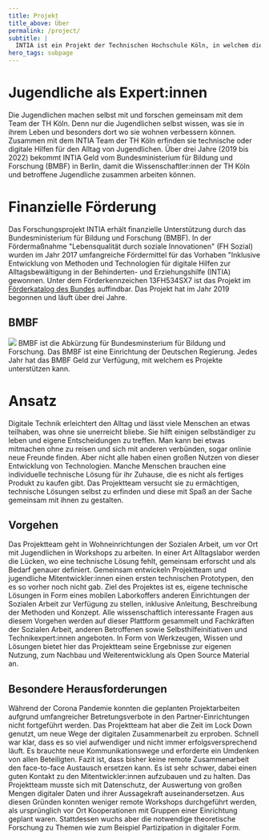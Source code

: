 ```yaml
---
title: Projekt
title_above: Über
permalink: /project/
subtitle: |
  INTIA ist ein Projekt der Technischen Hochschule Köln, in welchem die gleichnamige Plattform entwickelt wurde. Das Forschungsprojekt möchte mit benachteiligten Jugendlichen herausfinden, wie sie ihren Alltag mit Hilfe von Technik verbessern können.
hero_tags: subpage
---
```


# Jugendliche als Expert:innen

Die Jugendlichen machen selbst mit und forschen gemeinsam mit dem Team der TH Köln. Denn nur die Jugendlichen selbst wissen, was sie in ihrem Leben und besonders dort wo sie wohnen verbessern können. Zusammen mit dem INTIA Team der TH Köln erfinden sie technische oder digitale Hilfen für den Alltag von Jugendlichen.
Über drei Jahre (2019 bis 2022) bekommt INTIA Geld vom Bundesministerium für Bildung und Forschung (BMBF) in Berlin, damit die Wissenschaftler:innen der TH Köln und betroffene Jugendliche zusammen arbeiten können.

# Finanzielle Förderung

Das Forschungsprojekt INTIA erhält finanzielle Unterstützung durch das Bundesministerium für Bildung und Forschung (BMBF). In der Fördermaßnahme "Lebensqualität durch soziale Innovationen" (FH Sozial) wurden im Jahr 2017 umfangreiche Fördermittel für das Vorhaben "Inklusive Entwicklung von Methoden und Technologien für digitale Hilfen zur Alltagsbewältigung in der Behinderten- und Erziehungshilfe (INTIA) gewonnen. Unter dem Förderkennzeichen 13FH534SX7 ist das Projekt im [Förderkatalog des Bundes](https://foerderportal.bund.de/foekat/jsp/StartAction.do?actionMode=list) auffindbar. Das Projekt hat im Jahr 2019 begonnen und läuft über drei Jahre.

<div class="highlighter min-height25p">

## BMBF

<img src="https://www.bmbf.de/SiteGlobals/Frontend/Images/icons/_common/logo.svg;jsessionid=73771066A725D13D2D34C4D38E4A181D.live382?__blob=normal&v=3">
BMBF ist die Abkürzung für Bundesminsterium für Bildung und Forschung. Das BMBF ist eine Einrichtung der Deutschen Regierung. Jedes Jahr hat das BMBF Geld zur Verfügung, mit welchem es Projekte unterstützen kann.

</div>

# Ansatz

Digitale Technik erleichtert den Alltag und lässt viele Menschen an etwas teilhaben, was ohne sie unerreicht bliebe. Sie hilft einigen selbständiger zu leben und eigene Entscheidungen zu treffen. Man kann bei etwas mitmachen ohne zu reisen und sich mit anderen verbünden, sogar onlinie neue Freunde finden. Aber nicht alle haben einen großen Nutzen von dieser Entwicklung von Technologien. Manche Menschen brauchen eine individuelle technische Lösung für ihr Zuhause, die es nicht als fertiges Produkt zu kaufen gibt. Das Projektteam versucht sie zu ermächtigen, technische Lösungen selbst zu erfinden und diese mit Spaß an der Sache gemeinsam mit ihnen zu gestalten.

## Vorgehen

Das Projektteam geht in Wohneinrichtungen der Sozialen Arbeit, um vor Ort mit Jugendlichen in Workshops zu arbeiten. In einer Art Alltagslabor werden die Lücken, wo eine technische Lösung fehlt, gemeinsam erforscht und als Bedarf genauer definiert. Gemeinsam entwickeln Projektteam und jugendliche Mitentwickler:innen einen ersten technischen Prototypen, den es so vorher noch nicht gab. Ziel des Projektes ist es, eigene technische Lösungen in Form eines mobilen Laborkoffers anderen Einrichtungen der Sozialen Arbeit zur Verfügung zu stellen, inklusive Anleitung, Beschreibung der Methoden und Konzept. Alle wissenschaftlich interessante Fragen aus diesem Vorgehen werden auf dieser Plattform gesammelt und Fachkräften der Sozialen Arbeit, anderen Betroffenen sowie Selbsthilfeinitiativen und Technikexpert:innen angeboten. In Form von Werkzeugen, Wissen und Lösungen bietet hier das Projektteam seine Ergebnisse zur eigenen Nutzung, zum Nachbau und Weiterentwicklung als Open Source Material an.

## Besondere Herausforderungen

Während der Corona Pandemie konnten die geplanten Projektarbeiten aufgrund umfangreicher Betretungsverbote in den Partner-Einrichtungen nicht fortgeführt werden. Das Projektteam hat aber die Zeit im Lock Down genutzt, um neue Wege der digitalen Zusammenarbeit zu erproben. Schnell war klar, dass es so viel aufwendiger und nicht immer erfolgsversprechend läuft. Es brauchte neue Kommunikationswege und erforderte ein Umdenken von allen Beteiligten. Fazit ist, dass bisher keine remote Zusammenarbeit den face-to-face Austausch ersetzen kann. Es ist sehr schwer, dabei einen guten Kontakt zu den Mitentwickler:innen aufzubauen und zu halten. Das Projektteam musste sich mit Datenschutz, der Auswertung von großen Mengen digitaler Daten und ihrer Aussagekraft auseinandersetzen. Aus diesen Gründen konnten weniger remote Workshops durchgeführt werden, als ursprünglich vor Ort Kooperationen mit Gruppen einer Einrichtung geplant waren. Stattdessen wuchs aber die notwendige theoretische Forschung zu Themen wie zum Beispiel Partizipation in digitaler Form.
